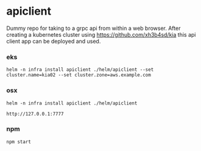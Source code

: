 # apiclient

Dummy repo for taking to a grpc api from within a web browser. After creating a
kubernetes cluster using https://github.com/xh3b4sd/kia this api client app can
be deployed and used.



### eks

```
helm -n infra install apiclient ./helm/apiclient --set cluster.name=kia02 --set cluster.zone=aws.example.com
```



### osx

```
helm -n infra install apiclient ./helm/apiclient
```

```
http://127.0.0.1:7777
```



### npm

```
npm start
```
